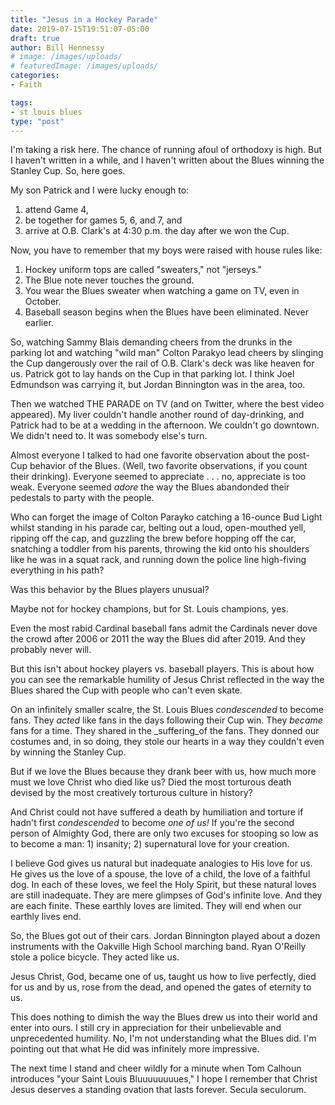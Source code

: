 ```yaml
---
title: "Jesus in a Hockey Parade"
date: 2019-07-15T19:51:07-05:00
draft: true
author: Bill Hennessy
# image: /images/uploads/
# featuredImage: /images/uploads/
categories: 
- Faith

tags:
- st louis blues
type: "post"
---
```


I'm taking a risk here. The chance of running afoul of orthodoxy is high. But I haven't written in a while, and I haven't written about the Blues winning the Stanley Cup. So, here goes.

My son Patrick and I were lucky enough to:

1. attend Game 4, 
2. be together for games 5, 6, and 7, and 
3. arrive at O.B. Clark's at 4:30 p.m. the day after we won the Cup.

Now, you have to remember that my boys were raised with house rules like:

1. Hockey uniform tops are called "sweaters," not "jerseys."
2. The Blue note never touches the ground.
3. You wear the Blues sweater when watching a game on TV, even in October.
4. Baseball season begins when the Blues have been eliminated. Never earlier.

So, watching Sammy Blais demanding cheers from the drunks in the parking lot and watching "wild man" Colton Parakyo lead cheers by slinging the Cup dangerously over the rail of O.B. Clark's deck was like heaven for us. Patrick got to lay hands on the Cup in that parking lot. I think Joel Edmundson was carrying it, but Jordan Binnington was in the area, too. 

Then we watched THE PARADE on TV (and on Twitter, where the best video appeared). My liver couldn't handle another round of day-drinking, and Patrick had to be at a wedding in the afternoon. We couldn't go downtown. We didn't need to. It was somebody else's turn. 

Almost everyone I talked to had one favorite observation about the post-Cup behavior of the Blues. (Well, two favorite observations, if you count their drinking). Everyone seemed to appreciate . . . no, appreciate is too weak. Everyone seemed _adore_ the way the Blues abandonded their pedestals to party with the people. 

Who can forget the image of Colton Parayko catching a 16-ounce Bud Light whilst standing in his parade car, belting out a loud, open-mouthed yell, ripping off the cap, and guzzling the brew before hopping off the car, snatching a toddler from his parents, throwing the kid onto his shoulders like he was in a squat rack, and running down the police line high-fiving everything in his path? 

Was this behavior by the Blues players unusual? 

Maybe not for hockey champions, but for St. Louis champions, yes.

Even the most rabid Cardinal baseball fans admit the Cardinals never dove the crowd after 2006 or 2011 the way the Blues did after 2019. And they probably never will. 

But this isn't about hockey players vs. baseball players. This is about how you can see the remarkable humility of Jesus Christ reflected in the way the Blues shared the Cup with people who can't even skate. 


On an infinitely smaller scalre, the St. Louis Blues _condescended_ to become fans. They _acted_ like fans in the days following their Cup win. They _became_ fans for a time. They shared in the _suffering_of the fans. They donned our costumes and, in so doing, they stole our hearts in a way they couldn't even by winning the Stanley Cup. 

But if we love the Blues because they drank beer with us, how much more must we love Christ who died like us? Died the most torturous death devised by the most creatively torturous culture in history? 

And Christ could not have suffered a death by humiliation and torture if hadn't first _condescended_ to become _one of us!_ If you're the second person of Almighty God, there are only two excuses for stooping so low as to become a man: 1) insanity; 2) supernatural love for your creation. 

I believe God gives us natural but inadequate analogies to His love for us. He gives us the love of a spouse, the love of a child, the love of a faithful dog. In each of these loves, we feel the Holy Spirit, but these natural loves are still inadequate. They are mere glimpses of God's infinite love. And they are each finite. These earthly loves are limited. They will end when our earthly lives end. 

So, the Blues got out of their cars. Jordan Binnington played about a dozen instruments with the Oakville High School marching band. Ryan O'Reilly stole a police bicycle. They acted like us. 

Jesus Christ, God, became one of us, taught us how to live perfectly, died for us and by us, rose from the dead, and opened the gates of eternity to us. 

This does nothing to dimish the way the Blues drew us into their world and enter into ours. I still cry in appreciation for their unbelievable and unprecedented humility. No, I'm not understanding what the Blues did. I'm pointing out that what He did was infinitely more impressive. 

The next time I stand and cheer wildly for a minute when Tom Calhoun introduces "your Saint Louis Bluuuuuuuues," I hope I remember that Christ Jesus deserves a standing ovation that lasts forever. Secula seculorum. 

